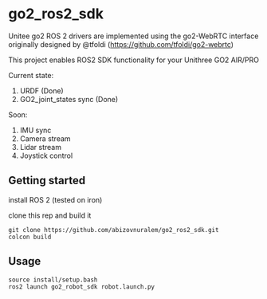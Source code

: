 # go2_ros2_sdk
Unitee go2 ROS 2 drivers are implemented using the go2-WebRTC interface originally designed by @tfoldi (https://github.com/tfoldi/go2-webrtc)

This project enables ROS2 SDK functionality for your Unithree GO2 AIR/PRO

Current state:
1. URDF (Done)
2. GO2_joint_states sync (Done)

Soon:
1. IMU sync
2. Camera stream
3. Lidar stream
4. Joystick control

## Getting started

install ROS 2 (tested on iron)

clone this rep and build it
```
git clone https://github.com/abizovnuralem/go2_ros2_sdk.git
colcon build
```

## Usage
```
source install/setup.bash
ros2 launch go2_robot_sdk robot.launch.py
```
